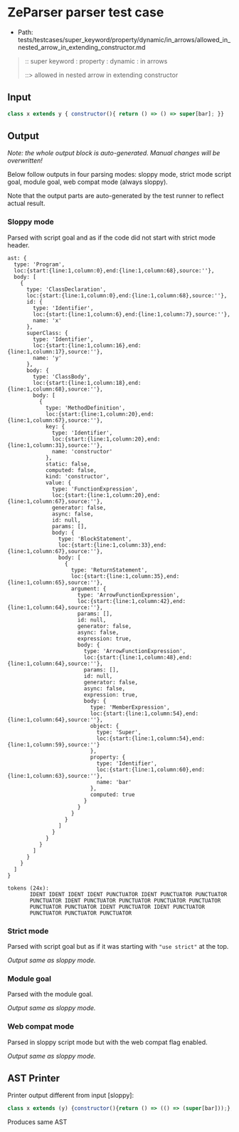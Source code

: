 # ZeParser parser test case

- Path: tests/testcases/super_keyword/property/dynamic/in_arrows/allowed_in_nested_arrow_in_extending_constructor.md

> :: super keyword : property : dynamic : in arrows
>
> ::> allowed in nested arrow in extending constructor

## Input

`````js
class x extends y { constructor(){ return () => () => super[bar]; }}
`````

## Output

_Note: the whole output block is auto-generated. Manual changes will be overwritten!_

Below follow outputs in four parsing modes: sloppy mode, strict mode script goal, module goal, web compat mode (always sloppy).

Note that the output parts are auto-generated by the test runner to reflect actual result.

### Sloppy mode

Parsed with script goal and as if the code did not start with strict mode header.

`````
ast: {
  type: 'Program',
  loc:{start:{line:1,column:0},end:{line:1,column:68},source:''},
  body: [
    {
      type: 'ClassDeclaration',
      loc:{start:{line:1,column:0},end:{line:1,column:68},source:''},
      id: {
        type: 'Identifier',
        loc:{start:{line:1,column:6},end:{line:1,column:7},source:''},
        name: 'x'
      },
      superClass: {
        type: 'Identifier',
        loc:{start:{line:1,column:16},end:{line:1,column:17},source:''},
        name: 'y'
      },
      body: {
        type: 'ClassBody',
        loc:{start:{line:1,column:18},end:{line:1,column:68},source:''},
        body: [
          {
            type: 'MethodDefinition',
            loc:{start:{line:1,column:20},end:{line:1,column:67},source:''},
            key: {
              type: 'Identifier',
              loc:{start:{line:1,column:20},end:{line:1,column:31},source:''},
              name: 'constructor'
            },
            static: false,
            computed: false,
            kind: 'constructor',
            value: {
              type: 'FunctionExpression',
              loc:{start:{line:1,column:20},end:{line:1,column:67},source:''},
              generator: false,
              async: false,
              id: null,
              params: [],
              body: {
                type: 'BlockStatement',
                loc:{start:{line:1,column:33},end:{line:1,column:67},source:''},
                body: [
                  {
                    type: 'ReturnStatement',
                    loc:{start:{line:1,column:35},end:{line:1,column:65},source:''},
                    argument: {
                      type: 'ArrowFunctionExpression',
                      loc:{start:{line:1,column:42},end:{line:1,column:64},source:''},
                      params: [],
                      id: null,
                      generator: false,
                      async: false,
                      expression: true,
                      body: {
                        type: 'ArrowFunctionExpression',
                        loc:{start:{line:1,column:48},end:{line:1,column:64},source:''},
                        params: [],
                        id: null,
                        generator: false,
                        async: false,
                        expression: true,
                        body: {
                          type: 'MemberExpression',
                          loc:{start:{line:1,column:54},end:{line:1,column:64},source:''},
                          object: {
                            type: 'Super',
                            loc:{start:{line:1,column:54},end:{line:1,column:59},source:''}
                          },
                          property: {
                            type: 'Identifier',
                            loc:{start:{line:1,column:60},end:{line:1,column:63},source:''},
                            name: 'bar'
                          },
                          computed: true
                        }
                      }
                    }
                  }
                ]
              }
            }
          }
        ]
      }
    }
  ]
}

tokens (24x):
       IDENT IDENT IDENT IDENT PUNCTUATOR IDENT PUNCTUATOR PUNCTUATOR
       PUNCTUATOR IDENT PUNCTUATOR PUNCTUATOR PUNCTUATOR PUNCTUATOR
       PUNCTUATOR PUNCTUATOR IDENT PUNCTUATOR IDENT PUNCTUATOR
       PUNCTUATOR PUNCTUATOR PUNCTUATOR
`````

### Strict mode

Parsed with script goal but as if it was starting with `"use strict"` at the top.

_Output same as sloppy mode._

### Module goal

Parsed with the module goal.

_Output same as sloppy mode._

### Web compat mode

Parsed in sloppy script mode but with the web compat flag enabled.

_Output same as sloppy mode._

## AST Printer

Printer output different from input [sloppy]:

````js
class x extends (y) {constructor(){return () => (() => (super[bar]));};}
````

Produces same AST
